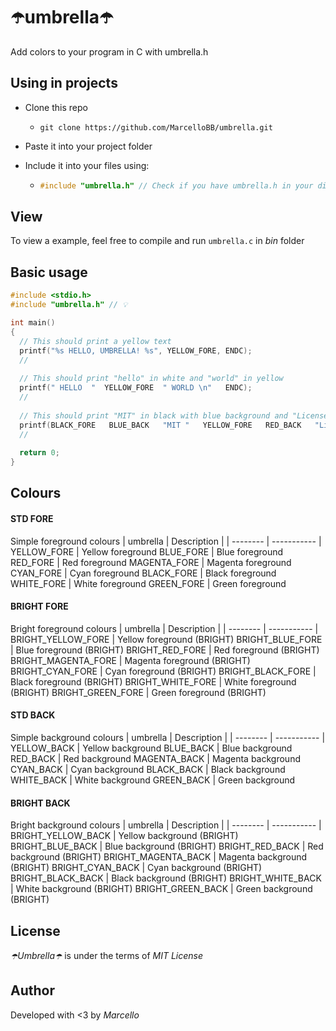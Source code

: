 # ☂️umbrella☂️
Add colors to your program in C with umbrella.h

## Using in projects
* Clone this repo
  * ```git clone https://github.com/MarcelloBB/umbrella.git```

* Paste it into your project folder

* Include it into your files using:
  * ```c
    #include "umbrella.h" // Check if you have umbrella.h in your dir
    ```
    
## View
To view a example, feel free to compile and run ```umbrella.c``` in _bin_ folder

## Basic usage
```c
#include <stdio.h>
#include "umbrella.h" // 💡

int main()
{
  // This should print a yellow text
  printf("%s HELLO, UMBRELLA! %s", YELLOW_FORE, ENDC);
  // 
  
  // This should print "hello" in white and "world" in yellow
  printf(" HELLO  "  YELLOW_FORE  " WORLD \n"   ENDC);
  //
  
  // This should print "MIT" in black with blue background and "License" in yellow with red background
  printf(BLACK_FORE   BLUE_BACK   "MIT "   YELLOW_FORE   RED_BACK   "License \n"   ENDC);
  //
  
  return 0;
}
```

## Colours
#### STD FORE
Simple foreground colours
| umbrella | Description |
| -------- | ----------- |
 YELLOW_FORE  | Yellow foreground 
 BLUE_FORE    | Blue foreground 
 RED_FORE     | Red foreground 
 MAGENTA_FORE | Magenta foreground 
 CYAN_FORE    | Cyan foreground 
 BLACK_FORE   | Black foreground 
 WHITE_FORE   | White foreground 
 GREEN_FORE   | Green foreground 
 
#### BRIGHT FORE
Bright foreground colours
| umbrella | Description |
| -------- | ----------- |
 BRIGHT_YELLOW_FORE  | Yellow foreground (BRIGHT)
 BRIGHT_BLUE_FORE    | Blue foreground (BRIGHT)
 BRIGHT_RED_FORE     | Red foreground (BRIGHT)
 BRIGHT_MAGENTA_FORE | Magenta foreground (BRIGHT)
 BRIGHT_CYAN_FORE    | Cyan foreground (BRIGHT)
 BRIGHT_BLACK_FORE   | Black foreground (BRIGHT)
 BRIGHT_WHITE_FORE   | White foreground (BRIGHT)
 BRIGHT_GREEN_FORE   | Green foreground (BRIGHT)
 
#### STD BACK
Simple background colours
| umbrella | Description |
| -------- | ----------- |
 YELLOW_BACK  | Yellow background 
 BLUE_BACK    | Blue background 
 RED_BACK     | Red background 
 MAGENTA_BACK | Magenta background 
 CYAN_BACK    | Cyan background 
 BLACK_BACK   | Black background 
 WHITE_BACK   | White background 
 GREEN_BACK   | Green background 

#### BRIGHT BACK
Bright background colours
| umbrella | Description |
| -------- | ----------- |
 BRIGHT_YELLOW_BACK  | Yellow background (BRIGHT)
 BRIGHT_BLUE_BACK    | Blue background (BRIGHT)
 BRIGHT_RED_BACK     | Red background (BRIGHT)
 BRIGHT_MAGENTA_BACK | Magenta background (BRIGHT)
 BRIGHT_CYAN_BACK    | Cyan background (BRIGHT)
 BRIGHT_BLACK_BACK   | Black background (BRIGHT)
 BRIGHT_WHITE_BACK   | White background (BRIGHT)
 BRIGHT_GREEN_BACK   | Green background (BRIGHT) 

## License
_☂️Umbrella☂️_ is under the terms of _MIT License_

## Author
Developed with <3 by _Marcello_
